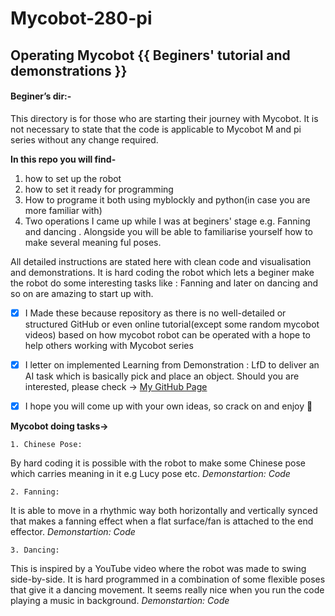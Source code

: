 # Mycobot-280-pi
## Operating Mycobot {{ Beginers' tutorial and demonstrations }}

#### Beginer’s dir:-

This directory is for those who are starting their journey with Mycobot. It is not necessary to state that the code is applicable to Mycobot M and pi series without any change required.
 
**In this repo you will find-**
1. how to set up the robot
2. how to set it ready for programming
3. How to programe it both using myblockly and python(in case you are more familiar with)
4. Two operations I came up while I was at beginers' stage e.g. Fanning and dancing . Alongside you will be able to familiarise yourself how to make several meaning ful poses.


All detailed instructions are stated here with clean code and visualisation and demonstrations.
It is hard coding the robot which lets a beginer make the robot do some interesting tasks like : Fanning and later on dancing and so on are amazing to start up with. 

- [x] I Made these because repository as there is no well-detailed or structured GitHub or even online tutorial(except some random mycobot videos) based on how mycobot robot can be operated with a hope to help others working with Mycobot series

- [x] I letter on implemented Learning from Demonstration : LfD to deliver an AI task which is basically pick and place an object. Should you are interested, please check -> [My GitHub Page](https://github.com/ayan-kundu/Dynamic-Movement-Premitives-LfD-)

- [x] I hope you will come up with your own ideas, so crack on and enjoy :tada:

**Mycobot doing tasks->**
	
	1. Chinese Pose:
By hard coding it is possible with the robot to make some Chinese pose which carries meaning in it e.g Lucy pose etc.
_Demonstartion:_
_Code_
	
	2. Fanning:
It is able to move in a rhythmic way both horizontally and vertically synced that makes a fanning effect when a flat surface/fan is attached to the end effector. 
_Demonstartion:_
_Code_
	
	3. Dancing:
This is inspired by a YouTube video where the robot was made to swing side-by-side. It is hard programmed in a combination of some flexible poses that give it a dancing movement. It seems really nice when you run the code playing a music in background.
_Demonstartion:_
_Code_
